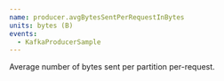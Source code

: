 ```yaml
---
name: producer.avgBytesSentPerRequestInBytes
units: bytes (B)
events:
  - KafkaProducerSample
---
```


Average number of bytes sent per partition per-request.